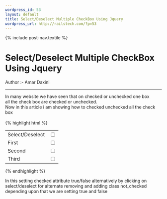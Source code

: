 ```yaml
--- 
wordpress_id: 53
layout: default
title: Select/Deselect Multiple CheckBox Using Jquery
wordpress_url: http://railstech.com/?p=53
---
```

{% include post-nav.textile %}
<h1 class="page-title">Select/Deselect Multiple CheckBox Using Jquery</h1>
<span class="author">Author :- Amar Daxini </span>
<br />
<hr />
In many website we have seen that on checked or unchecked one box<br />
all the check box are checked or unchecked.<br />
Now in this article i am showing how to checked  unchecked  all the check box <br />

<br />
{% highlight html %}
<html>
  <head>
    <script type="text/javascript" src="jquery.js"></script>
    <script type="text/javascript">
     	$("#check_all").live("click",function(event)
	    {
		    if($("#check_all").hasClass('not_checked'))
		    {
			    $("#check_all").removeClass('not_checked');
			    $(".check-box").attr('checked',true);
		    }
		    else
		    {
			    $("#check_all").addClass('not_checked');
			    $(".check-box").attr('checked',false);
		    }
	  });
    </script>
  </head>
  <body>
    <table>
      <tr>
        <td>Select/Deselect</td>
        <td><input type="checkbox" class="check-box not_checked" id="check_all"></td>
      </tr>
      <tr>
        <td>First</td>
        <td><input type="checkbox" class="check-box" id="check_box2"></td>
      </tr>
      <tr>
        <td>Second</td>
        <td><input type="checkbox" class="check-box" id="check_box3"></td>
       </tr>
       <tr>
         <td>Third</td>
         <td><input type="checkbox" class="check-box" id="check_box4"></td>
      </tr>
    </table>
  </body>
</html>
{% endhighlight %}
<br />

In this setting checked attribute true/false alternatively by clicking on
select/deselect for alternate removing and adding class
not_checked depending upon that we are setting true and false

